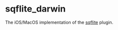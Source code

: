 # sqflite_darwin

The iOS/MacOS implementation of the [sqflite](https://pub.dev/packages/sqflite) plugin.
